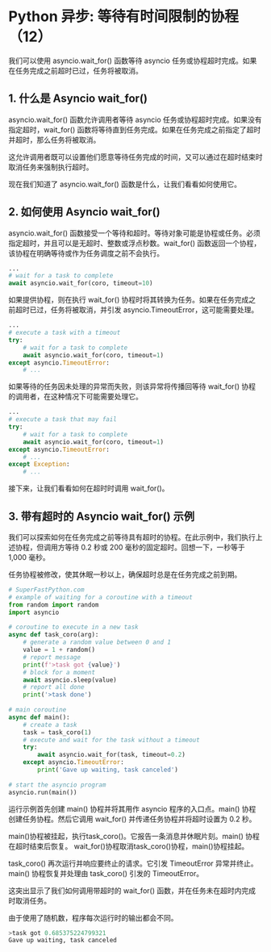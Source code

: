 # Python 异步: 等待有时间限制的协程（12）

我们可以使用 asyncio.wait_for() 函数等待 asyncio 任务或协程超时完成。如果在任务完成之前超时已过，任务将被取消。



## 1. 什么是 Asyncio wait_for()

asyncio.wait_for() 函数允许调用者等待 asyncio 任务或协程超时完成。如果没有指定超时，wait_for() 函数将等待直到任务完成。如果在任务完成之前指定了超时并超时，那么任务将被取消。

这允许调用者既可以设置他们愿意等待任务完成的时间，又可以通过在超时结束时取消任务来强制执行超时。

现在我们知道了 asyncio.wait_for() 函数是什么，让我们看看如何使用它。



## 2. 如何使用 Asyncio wait_for()

asyncio.wait_for() 函数接受一个等待和超时。等待对象可能是协程或任务。必须指定超时，并且可以是无超时、整数或浮点秒数。wait_for() 函数返回一个协程，该协程在明确等待或作为任务调度之前不会执行。

```python
...
# wait for a task to complete
await asyncio.wait_for(coro, timeout=10)
```

如果提供协程，则在执行 wait_for() 协程时将其转换为任务。如果在任务完成之前超时已过，任务将被取消，并引发 asyncio.TimeoutError，这可能需要处理。

```python
...
# execute a task with a timeout
try:
	# wait for a task to complete
	await asyncio.wait_for(coro, timeout=1)
except asyncio.TimeoutError:
	# ...
```

如果等待的任务因未处理的异常而失败，则该异常将传播回等待 wait_for() 协程的调用者，在这种情况下可能需要处理它。

```python
...
# execute a task that may fail
try:
	# wait for a task to complete
	await asyncio.wait_for(coro, timeout=1)
except asyncio.TimeoutError:
	# ...
except Exception:
	# ...
```

接下来，让我们看看如何在超时时调用 wait_for()。



## 3. 带有超时的 Asyncio wait_for() 示例

我们可以探索如何在任务完成之前等待具有超时的协程。在此示例中，我们执行上述协程，但调用方等待 0.2 秒或 200 毫秒的固定超时。回想一下，一秒等于 1,000 毫秒。

任务协程被修改，使其休眠一秒以上，确保超时总是在任务完成之前到期。

```python
# SuperFastPython.com
# example of waiting for a coroutine with a timeout
from random import random
import asyncio
 
# coroutine to execute in a new task
async def task_coro(arg):
    # generate a random value between 0 and 1
    value = 1 + random()
    # report message
    print(f'>task got {value}')
    # block for a moment
    await asyncio.sleep(value)
    # report all done
    print('>task done')
 
# main coroutine
async def main():
    # create a task
    task = task_coro(1)
    # execute and wait for the task without a timeout
    try:
        await asyncio.wait_for(task, timeout=0.2)
    except asyncio.TimeoutError:
        print('Gave up waiting, task canceled')
 
# start the asyncio program
asyncio.run(main())
```

运行示例首先创建 main() 协程并将其用作 asyncio 程序的入口点。main() 协程创建任务协程。然后它调用 wait_for() 并传递任务协程并将超时设置为 0.2 秒。

main()协程被挂起，执行task_coro()。它报告一条消息并休眠片刻。main() 协程在超时结束后恢复。 wait_for()协程取消task_coro()协程，main()协程挂起。

task_coro() 再次运行并响应要终止的请求。它引发 TimeoutError 异常并终止。main() 协程恢复并处理由 task_coro() 引发的 TimeoutError。

这突出显示了我们如何调用带超时的 wait_for() 函数，并在任务未在超时内完成时取消任务。

由于使用了随机数，程序每次运行时的输出都会不同。

```python
>task got 0.685375224799321
Gave up waiting, task canceled
```



